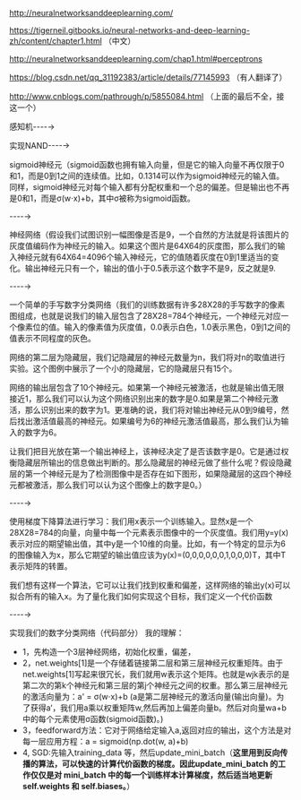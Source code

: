 http://neuralnetworksanddeeplearning.com/ 

https://tigerneil.gitbooks.io/neural-networks-and-deep-learning-zh/content/chapter1.html （中文）


http://neuralnetworksanddeeplearning.com/chap1.html#perceptrons

https://blog.csdn.net/qq_31192383/article/details/77145993 （有人翻译了）

http://www.cnblogs.com/pathrough/p/5855084.html （上面的最后不全，接这一个）

感知机----→ 

实现NAND----→

sigmoid神经元（sigmoid函数也拥有输入向量，但是它的输入向量不再仅限于0和1，而是0到1之间的连续值。比如，0.1314可以作为sigmoid神经元的输入值。同样，sigmoid神经元对每个输入都有分配权重和一个总的偏差。但是输出也不再是0和1，而是σ(w⋅x)+b，其中σ被称为sigmoid函数。

----→

神经网络（假设我们试图识别一幅图像是否是9，一个自然的方法就是将该图片的灰度值编码作为神经元的输入。如果这个图片是64X64的灰度图，那么我们的输入神经元就有64X64=4096个输入神经元，它的值随着灰度在0到1里适当的变化。输出神经元只有一个，输出的值小于0.5表示这个数字不是9，反之就是9.

----→

一个简单的手写数字分类网络（我们的训练数据有许多28X28的手写数字的像素图组成，也就是说我们的输入层包含了28X28=784个神经元，一个神经元对应一个像素位的值。输入的像素值为灰度值，0.0表示白色，1.0表示黑色，0到1之间的值表示不同程度的灰色。

网络的第二层为隐藏层，我们记隐藏层的神经元数量为n，我们将对n的取值进行实验。这个图例中展示了一个小的隐藏层，它的隐藏层只有15个。

网络的输出层包含了10个神经元。如果第一个神经元被激活，也就是输出值无限接近1，那么我们可以认为这个网络识别出来的数字是0.如果是第二个神经元激活，那么识别出来的数字为1。更准确的说，我们将对输出神经元从0到9编号，然后找出激活值最高的神经元。如果编号为6的神经元激活值最高，那么我们认为输入的数字为6。

让我们把目光放在第一个输出神经上，该神经决定了是否该数字是0。它是通过权衡隐藏层所输出的信息做出判断的。那么隐藏层的神经元做了些什么呢？假设隐藏层的第一个神经元是为了检测图像中是否存在如下图形，如果隐藏层的这四个神经元都被激活，那么我们可以认为这个图像上的数字是0。）

----→

使用梯度下降算法进行学习：我们用x表示一个训练输入。显然x是一个28X28=784的向量，向量中每一个元素表示图像中的一个灰度值。我们用y=y(x)表示对应的期望输出值，其中y是一个10维的向量。比如，有一个特定的显示为6的图像输入为x，那么它期望的输出值应该为y(x)=(0,0,0,0,0,0,1,0,0,0)T，其中T表示矩阵的转置。

我们想有这样一个算法，它可以让我们找到权重和偏差，这样网络的输出y(x)可以拟合所有的输入x。为了量化我们如何实现这个目标，我们定义一个代价函数


----→

实现我们的数字分类网络（代码部分）
我的理解：
* 1，先构造一个3层神经网络，初始化权重，偏差，
* 2，net.weights[1]是一个存储着链接第二层和第三层神经元权重矩阵。由于net.weights[1]写起来很冗长，我们就用w表示这个矩阵。也就是wjk表示的是第二次的第k个神经元和第三层的第j个神经元之间的权重。那么第三层神经元的激活向量为：a' = σ(w⋅x)+b (a是第二层神经元的激活向量(输出向量)。为了获得a‘，我们用a乘以权重矩阵w,然后再加上偏差向量b。然后对向量wa+b中的每个元素使用σ函数(sigmoid函数)。)
* 3，feedforward方法：它对于网络给定输入a,返回对应的输出，这个方法是对每一层应用方程：a = sigmoid(np.dot(w, a)+b)
* 4, SGD:先输入training_data 等，然后update_mini_batch（**这里用到反向传播的算法，可以快速的计算代价函数的梯度。因此update_mini_batch 的⼯作仅仅是对 mini_batch 中的每⼀个训练样本计算梯度，然后适当地更新 self.weights 和 self.biases。**）


